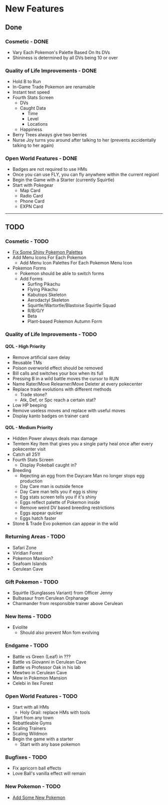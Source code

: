 # New Features

## Done

### Cosmetic - DONE

- Vary Each Pokemon's Palette Based On Its DVs
- Shininess is determined by all DVs being 10 or over

### Quality of Life Improvements - DONE

- Hold B to Run
- In-Game Trade Pokemon are renamable
- Instant text speed
- Fourth Stats Screen
  - DVs
  - Caught Data
    - Time
    - Level
    - Locations
  - Happiness
- Berry Trees always give two berries
- Nurse Joy turns you around after talking to her (prevents accidentally talking to her again)

### Open World Features - DONE

- Badges are not required to use HMs
- Once you can use FLY, you can fly anywhere within the current region!
- Begin the Game with a Starter (currently Squirtle)
- Start with Pokegear
  - Map Card
  - Radio Card
  - Phone Card
  - EXPN Card

---

## TODO

### Cosmetic - TODO

- [Fix Some Shiny Pokemon Palettes](./shiny_changes.md)
- Add Menu Icons For Each Pokemon
  - Add Menu Icon Palettes For Each Pokemon Menu Icon
- Pokemon Forms  
  - Pokemon should be able to switch forms
  - Add Forms
    - Surfing Pikachu
    - Flying Pikachu
    - Kabutops Skeleton
    - Aerodactyl Skeleton
    - Squirtle/Wartortle/Blastoise Squirtle Squad
    - R/B/G/Y
    - Beta
    - Plant-based Pokemon Autumn Form

### Quality of Life Improvements - TODO

#### QOL - High Priority

- Remove artificial save delay
- Reusable TMs
- Poison overworld effect should be removed
- Bill calls and switches your box when its full
- Pressing B in a wild battle moves the cursor to RUN
- Name Rater/Move Relearner/Move Deleter at every pokecenter
- Replace trade evolutions with different methods
  - Trade stone?
  - Atk, Def, or Spc reach a certain stat?
- Low HP beeping
- Remove useless moves and replace with useful moves
- Display kanto badges on trainer card
  
#### QOL - Medium Priority

- Hidden Power always deals max damage
- Temtem Key Item that gives you a single party heal once after every pokecenter visit
- Catch all 251!
- Fourth Stats Screen
  - Display Pokeball caught in?
- Breeding
  - Rejecting an egg from the Daycare Man no longer stops egg production
  - Day Care man is outside fence
  - Day Care man tells you if egg is shiny
  - Egg stats screen tells you if it's shiny
  - Eggs reflect palette of Pokemon inside
  - Remove weird DV based breeding restrictions
  - Eggs appear quicker
  - Eggs hatch faster
- Stone & Trade Evo pokemon can appear in the wild

### Returning Areas - TODO

- Safari Zone
- Viridian Forest
- Pokemon Mansion?
- Seafoam Islands
- Cerulean Cave

### Gift Pokemon - TODO

- Squirtle (Sunglasses Variant) from Officer Jenny
- Bulbasaur from Cerulean Orphanage
- Charmander from responsible trainer above Cerulean

### New Items - TODO

- Eviolite
  - Should also prevent Mon fom evolving

### Endgame - TODO

- Battle vs Green (Leaf) in ???
- Battle vs Giovanni in Cerulean Cave
- Battle vs Professor Oak in his lab
- Mewtwo in Cerulean Cave
- Mew in Pokemon Mansion
- Celebi in Ilex Forest

### Open World Features - TODO

- Start with all HMs
  - Holy Grail: replace HMs with tools
- Start from any town
- Rebattleable Gyms
- Scaling Trainers
- Scaling Wildmon
- Begin the game with a starter
  - Start with any base pokemon

### Bugfixes - TODO

- Fix apricorn ball effects
- Love Ball's vanilla effect will remain

### New Pokemon - TODO

- [Add Some New Pokemon](./new_pokemon.md)

